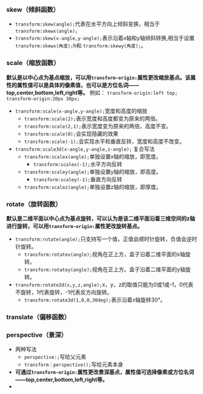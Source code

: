 ### skew（倾斜函数）
- `transform:skew(angle);`代表在水平方向上倾斜变换，相当于`transform:skewx(angle);`
- `transform:skew(x-angle,y-angle);`表示沿着x轴和y轴倾斜转换,相当于设置 `transform:skewx(角度);`h和 `transform:skewy(角度);`。

### scale（缩放函数）
**默认是以中心点为基点缩放，可以用`transform-origin:`属性更改缩放基点。该属性的属性值可以是具体的像素值，也可以是方位名词——top,center,bottom,left,right等。**
例如：
	`transform-origin:left top;`
	`transform-origin:20px 30px;`
- `transform:scale(x-angle,y-angle);`宽度和高度的缩放
	- `transform:scale(2);`表示宽度和高度都变为原来的两倍。
	- `transform:scale(2,1);`表示宽度变为原来的两倍，高度不变。
	- `transform:scale(0);`会实现隐藏的效果
	- `transform:scale(-1);`会实现水平和垂直反转，宽度和高度不改变。
- `transform:scale3d(x-angle,y-angle,z-angle);` 复合写法
	- `transform:scalex(angle);`单独设置x轴的缩放，即宽度。
		- `transform:scalex(-1);`水平方向反转
	-  `transform:scaley(angle);`单独设置y轴的缩放，即高度。
		- `transform:scaley(-1);`垂直方向反转
	- `transform:scalez(angle);`单独设置z轴的缩放，即厚度。
  
### rotate（旋转函数）
**默认是二维平面以中心点为基点旋转，可以认为是该二维平面沿着三维空间的z轴进行旋转，可以用`transform-origin:`属性更改旋转基点。**
- `transform:rotate(angle);`只支持写一个值，正值会顺时针旋转，负值会逆时针旋转。
	- `transform:rotatex(angle);`视角在正上方，盒子沿着二维平面的x轴旋转。
	- `transform:rotatey(angle);`视角在正上方。盒子沿着二维平面的y轴旋转。
- `transform:rotate3d(x,y,z,angle);`x，y，z的取值只能为0或1或-1，0代表不旋转，1代表旋转，-1代表反方向旋转。
	-  `transform:rotate3d(1,0,0,30deg);`表示沿着x轴旋转30°。

### translate（偏移函数）
### perspective（景深）
- 两种写法
	- `perspective:;`写给父元素
	- `transform：perspective();`写给元素本身
- **可通过`transform-origin:`属性更改景深基点，属性值可选择像素或方位名词——top,center,bottom,left,right等。**
- 



